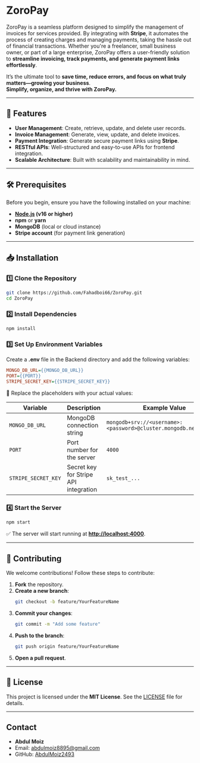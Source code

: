 # ZoroPay 

ZoroPay is a seamless platform designed to simplify the management of invoices for services provided. By integrating with **Stripe**, it automates the process of creating charges and managing payments, taking the hassle out of financial transactions. Whether you're a freelancer, small business owner, or part of a large enterprise, ZoroPay offers a user-friendly solution to **streamline invoicing, track payments, and generate payment links effortlessly**.  

It’s the ultimate tool to **save time, reduce errors, and focus on what truly matters—growing your business**.  
**Simplify, organize, and thrive with ZoroPay.**

---

## 🚀 Features  

- **User Management**: Create, retrieve, update, and delete user records.  
- **Invoice Management**: Generate, view, update, and delete invoices.  
- **Payment Integration**: Generate secure payment links using **Stripe**.  
- **RESTful APIs**: Well-structured and easy-to-use APIs for frontend integration.  
- **Scalable Architecture**: Built with scalability and maintainability in mind.  

---

## 🛠️ Prerequisites  

Before you begin, ensure you have the following installed on your machine:  

- **[Node.js](https://nodejs.org/) (v16 or higher)**  
- **npm** or **yarn**  
- **MongoDB** (local or cloud instance)  
- **Stripe account** (for payment link generation)  

---

## 📥 Installation  

### 1️⃣ Clone the Repository  
```bash
git clone https://github.com/Fahadboi66/ZoroPay.git
cd ZoroPay
```

### 2️⃣ Install Dependencies  
```bash
npm install
```

### 3️⃣ Set Up Environment Variables  
Create a **.env** file in the Backend directory and add the following variables:  

```ini
MONGO_DB_URL={{MONGO_DB_URL}}
PORT={{PORT}}
STRIPE_SECRET_KEY={{STRIPE_SECRET_KEY}}
```

🔹 Replace the placeholders with your actual values:  

| Variable          | Description                             | Example Value |
|------------------|---------------------------------|-------------------------|
| `MONGO_DB_URL`   | MongoDB connection string       | `mongodb+srv://<username>:<password>@cluster.mongodb.net/zoropay` |
| `PORT`           | Port number for the server      | `4000` |
| `STRIPE_SECRET_KEY` | Secret key for Stripe API integration | `sk_test_...` |

### 4️⃣ Start the Server  
```bash
npm start
```
✅ The server will start running at **[http://localhost:4000](http://localhost:4000)**.

---

## 🤝 Contributing  

We welcome contributions! Follow these steps to contribute:  

1. **Fork** the repository.  
2. **Create a new branch**:  
   ```bash
   git checkout -b feature/YourFeatureName
   ```
3. **Commit your changes**:  
   ```bash
   git commit -m "Add some feature"
   ```
4. **Push to the branch**:  
   ```bash
   git push origin feature/YourFeatureName
   ```
5. **Open a pull request**.  

---

## 📜 License  

This project is licensed under the **MIT License**. See the [LICENSE](LICENSE) file for details.  

---

## Contact

- **Abdul Moiz**  
- Email: abdulmoiz8895@gmail.com 
- GitHub: [AbdulMoiz2493](https://github.com/AbdulMoiz2493)
